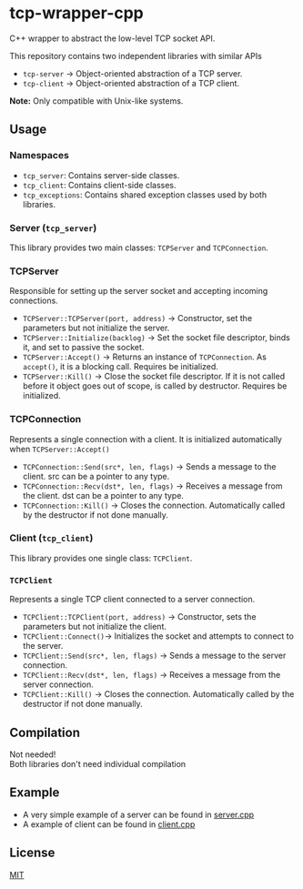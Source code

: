 # tcp-wrapper-cpp
C++ wrapper to abstract the low-level TCP socket API.

This repository contains two independent libraries with similar APIs
- `tcp-server` -> Object-oriented abstraction of a TCP server.
- `tcp-client` -> Object-oriented abstraction of a TCP client.

**Note:** Only compatible with Unix-like systems.

## Usage
### Namespaces
- `tcp_server`: Contains server-side classes.
- `tcp_client`: Contains client-side classes.
- `tcp_exceptions`: Contains shared exception classes used by both libraries.

### Server (`tcp_server`)
This library provides two main classes: `TCPServer` and `TCPConnection`.

### TCPServer
Responsible for setting up the server socket and accepting incoming connections.
- `TCPServer::TCPServer(port, address)` -> Constructor, set the parameters but not initialize the server.
- `TCPServer::Initialize(backlog)` -> Set the socket file descriptor, binds it, and set to passive the socket.
- `TCPServer::Accept()` -> Returns an instance of `TCPConnection`. As `accept()`, it is a blocking call. Requires be initialized.
- `TCPServer::Kill()` -> Close the socket file descriptor. If it is not called before it object goes out of scope, is called by destructor. Requires be initialized.

### TCPConnection
Represents a single connection with a client. It is initialized automatically when `TCPServer::Accept()`
- `TCPConnection::Send(src*, len, flags)` -> Sends a message to the client. src can be a pointer to any type.
- `TCPConnection::Recv(dst*, len, flags)` -> Receives a message from the client. dst can be a pointer to any type.
- `TCPConnection::Kill()` -> Closes the connection. Automatically called by the destructor if not done manually.

### Client (`tcp_client`)
This library provides one single class: `TCPClient`.
### `TCPClient` 
Represents a single TCP client connected to a server connection.
- `TCPClient::TCPClient(port, address)` -> Constructor, sets the parameters but not initialize the client. 
- `TCPClient::Connect()`->  Initializes the socket and attempts to connect to the server.
- `TCPClient::Send(src*, len, flags)` -> Sends a message to the server connection.
- `TCPClient::Recv(dst*, len, flags)` -> Receives a message from the server connection.
- `TCPClient::Kill()` -> Closes the connection. Automatically called by the destructor if not done manually.

## Compilation
Not needed!  
Both libraries don't need individual compilation

## Example
- A very simple example of a server can be found in [server.cpp](example/server.cpp)
- A example of client can be found in [client.cpp](example/client.cpp)

## License
[MIT](LICENSE)